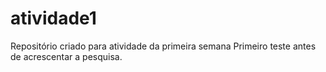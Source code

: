 # atividade1
Repositório criado para atividade da primeira semana
Primeiro teste antes de acrescentar a pesquisa. 